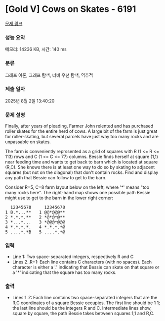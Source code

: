 # [Gold V] Cows on Skates - 6191 

[문제 링크](https://www.acmicpc.net/problem/6191) 

### 성능 요약

메모리: 14236 KB, 시간: 140 ms

### 분류

그래프 이론, 그래프 탐색, 너비 우선 탐색, 역추적

### 제출 일자

2025년 8월 2일 13:40:20

### 문제 설명

<p>Finally, after years of pleading, Farmer John relented and has purchased  roller skates for the entire herd of cows. A large bit of the farm is just  great for roller-skating, but several parcels have just way too many rocks  and are unpassable on skates.</p>

<p>The farm is conveniently reprssented as a grid of squares with R (1 <= R  <= 113) rows and C (1 <= C <= 77) columns. Bessie finds herself at square  (1,1) near feeding time and wants to get back to barn which is located at  square (R,C). She knows there is at least one way to do so by skating to  adjacent squares (but not on the diagonal) that don't contain rocks. Find  and display any path that Bessie can follow to get to the barn.</p>

<p>Consider R=5, C=8 farm layout below on the left, where '*' means "too many  rocks here". The right-hand map shows one possible path Bessie might use  to get to the barn in the lower right corner:</p>

<pre>  12345678     12345678
1 B.*...**   1 @@*@@@**
2 *.*.*.**   2 *@*@*@**
3 *...*...   3 *@@@*@@@
4 *.*.*.*.   4 *.*.*.*@
5 ....*.*B   5 ....*.*@</pre>

### 입력 

 <ul>
	<li>Line 1: Two space-separated integers, respectively R and C</li>
	<li>Lines 2..R+1: Each line contains C characters (with no spaces).  Each character is  either a '.' indicating that Bessie can skate on that square or a '*'  indicating that the square has too many rocks.</li>
</ul>

<p> </p>

### 출력 

 <ul>
	<li>Lines 1..?: Each line contains two space-separated integers that are the R,C  coordinates of a square Bessie occupies. The first line should be 1 1; the  last line should be the integers R and C. Intermediate lines show, square by square, the path Bessie takes between squares 1,1 and R,C.</li>
</ul>


